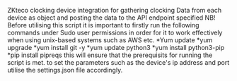ZKteco clocking device integration for gathering clocking Data from each device as object and posting the data to the API endpoint specified
 NB! 
 Before utilising this script it is important to firstly run the following commands under Sudo user permissions in order for it to work effectively when using unix-based systems such as AWS etc.
 *Yum update
 *yum upgrade
 *yum install git -y
 *yum update python3
 *yum install python3-pip
 *pip install pipreqs
this will ensure that the prerequisits for running the script is met.
to set the parameters such as the device's ip address and port utilise the settings.json file accordingly.
